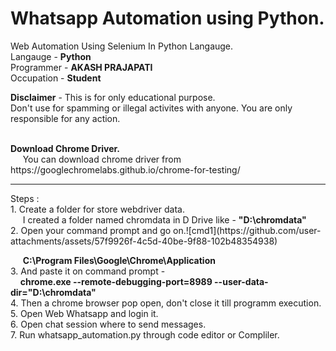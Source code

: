 # Whatsapp Automation using Python.
Web Automation Using Selenium In Python Langauge.
<br>
Langauge - <b>Python</b>
<br>
Programmer - <b>AKASH PRAJAPATI</b>
<br>
Occupation - <b>Student</b>

<b>Disclaimer</b> - This is for only educational purpose.<br>
Don't use for spamming or illegal activites with anyone. You are only responsible for any action.

<br>
<b>Download Chrome Driver.</b><br>
&nbsp;&nbsp;&nbsp;&nbsp;&nbsp;You can download chrome driver from https://googlechromelabs.github.io/chrome-for-testing/

<hr>
Steps : <br>
1. Create a folder for store webdriver data.<br>
&nbsp;&nbsp;&nbsp;&nbsp&nbsp;I created a folder named chromdata in D Drive like - <b>"D:\chromdata"</b><br>
2. Open your command prompt and go on.![cmd1](https://github.com/user-attachments/assets/57f9926f-4c5d-40be-9f88-102b48354938)


&nbsp;&nbsp;&nbsp;&nbsp;&nbsp;<b>C:\Program Files\Google\Chrome\Application</b><br>
3. And paste it on command prompt - <br>&nbsp;&nbsp;&nbsp;&nbsp;<b>chrome.exe --remote-debugging-port=8989 --user-data-dir="D:\chromdata"</b><br>
4. Then a chrome browser pop open, don't close it till programm execution.<br>
5. Open Web Whatsapp and login it.<br>
6. Open chat session where to send messages.<br>
7. Run whatsapp_automation.py through code editor or Compliler.
